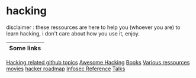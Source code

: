 # hacking

disclaimer : these ressources are here to help you (whoever you are) to learn hacking, i don't care about how you use it, enjoy.

Some links|
----------|
[Hacking related github topics](https://github.com/topics/hacking)
[Awesome Hacking](https://github.com/Hack-with-Github/Awesome-Hacking)
[Books](https://github.com/yeahhub/Hacking-Security-Ebooks)
[Various ressources](https://github.com/The-Art-of-Hacking/h4cker)
[movies](https://github.com/k4m4/movies-for-hackers)
[hacker roadmap](https://github.com/sundowndev/hacker-roadmap)
[Infosec Reference](https://github.com/rmusser01/Infosec_Reference)
[Talks](https://github.com/rmusser01/Infosec_Reference)
